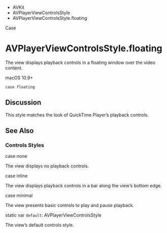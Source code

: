 

- AVKit
- AVPlayerViewControlsStyle
-  AVPlayerViewControlsStyle.floating 

Case

# AVPlayerViewControlsStyle.floating

The view displays playback controls in a floating window over the video content.

macOS 10.9+

``` source
case floating
```

## Discussion

This style matches the look of QuickTime Player’s playback controls.

## See Also

### Controls Styles

case none

The view displays no playback controls.

case inline

The view displays playback controls in a bar along the view’s bottom edge.

case minimal

The view presents basic controls to play and pause playback.

static var `default`: AVPlayerViewControlsStyle

The view’s default controls style.

